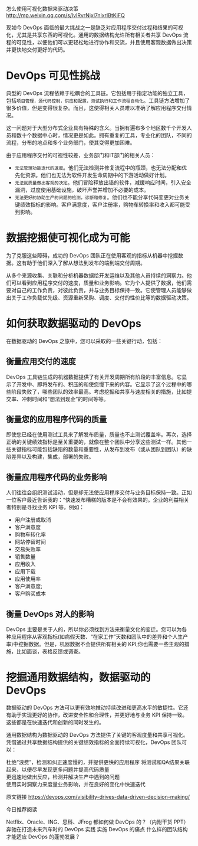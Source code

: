 

怎么使用可视化数据来驱动决策 http://mp.weixin.qq.com/s/lvlRvrNjxl7nlxrIBtKiFQ

现如今 DevOps 面临的最大挑战之一是缺乏对应用程序交付过程和结果的可视化，尤其是共享东西的可视化。通用的数据结构允许所有相关者共享 DevOps 流程的可见性，以便他们可以更轻松地进行协作和交流，并且使用客观数据做出决策并更快地交付更好的代码。

# DevOps 可见性挑战

典型的 DevOps 流程依赖于松耦合的工具链。它包括用于指定功能的独立工具，包括`项目管理，源代码控制，供应和配置，测试执行和工作流程自动化`。工具链方法增加了很多价值，但是变得很复杂。而且，这使得相关人员难以准确了解应用程序交付情况。

这一问题对于大型分布式企业具有特殊的含义。当拥有遍布多个地区数千个开发人员和数十个数据中心时，情况更是如此。拥有重复的工具，专业化的团队，不同的流程，分布的地点和多个业务部门，使其变得更加困难。

由于应用程序交付的可视性较差，业务部门和IT部门的相关人员：
* `无法管理功能迭代的速度`。他们无法检测并修复流程中的瓶颈，也无法分配和优先化资源。他们也无法为软件开发生命周期中的下游活动做好计划。  
* `无法就质量做出客观的决定`。他们冒险释放出错的软件，减缓响应时间，引入安全漏洞，过度使用基础设施，破坏声誉并增加不必要的成本。  
* `无法更好的协助生产的问题的检测，诊断和修复`。他们也不能分享代码变更对业务关键绩效指标的影响。客户满意度，客户注册率，购物车转换率和收入都可能受到影响。  

# 数据挖掘使可视化成为可能

为了克服这些障碍，成功的 DevOps 团队正在使用客观的指标从机器中挖掘数据。这有助于他们深入了解从想法到发布的端到端交付周期。

从多个来源收集、关联和分析机器数据给开发运维以及其他人员持续的洞察力。他们可以看到应用程序交付的速度，质量和业务影响。它为个人提供了数据，他们需要对自己的工作负责，对彼此负责，并与业务目标保持一致。它使管理人员能够做出关于工作负载优先级、资源重新采购、调度、交付的性价比等的数据驱动决策。

# 如何获取数据驱动的 DevOps

在数据驱动的 DevOps 之旅中，您可以采取的一些关键行动，包括：

## 衡量应用交付的速度

DevOps 工具链生成的机器数据提供了有关开发周期所有阶段的丰富信息。它显示了开发中、即将发布的、积压的和使您慢下来的内容。它显示了这个过程中的哪些阶段失败了，哪些团队的效率最高。考虑挖掘和共享与速度相关的措施，比如提交率、冲刺时间和“想法到现金”的时间等等。

## 衡量您的应用程序代码的质量

即使您已经在使用测试工具来了解发布质量，质量也不止测试覆盖率。再次，选择正确的关键绩效指标是至关重要的，就像在整个团队中分享这些测试一样。其他一些关键指标可能包括缺陷的数量和重要性，从发布到发布（或从团队到团队）的缺陷差异以及构建，集成，部署的失败。

## 衡量应用程序代码的业务影响

人们往往会组织测试活动，但是却无法使应用程序交付与业务目标保持一致。正如一位客户最近告诉我的：“快速发布糟糕的版本是不会有效果的。企业的利益相关者特别是寻找业务 KPI 等，例如：

* 用户注册或取消
* 客户满意度
* 购物车转化率
* 网站停留时间
* 交易失败率
* 销售数量
* 应用收入
* 应用下载
* 应用使用率
* 客户满意度;
* 客户购买成本

## 衡量 DevOps 对人的影响

DevOps 主要是关于人的，所以你必须找到方法来衡量文化的变迁。您可以为各种应用程序从客观指标(如病假天数、“在家工作”天数和团队中的差异和个人生产率)中挖掘数据。但是，机器数据不会提供所有相关的 KPI;你也需要一些主观的措施，比如面谈，表格反馈或调查。

# 挖掘通用数据结构，数据驱动的 DevOps

数据驱动的 DevOps 方法可以更有效地推动持续改进和更高水平的敏捷性。它还有助于实现更好的协作，改进安全性和合理性，并更好地与业务 KPI 保持一致。这些都是在快速迭代和创新的同时发生的。

通用数据结构为数据驱动的 DevOps 方法提供了关键的客观度量和共享可视化。凭借通过共享数据结构提供的关键绩效指标的全面持续可视化，DevOps 团队可以：

杜绝“浪费”，检测和纠正速度慢的，并提供更快的应用程序
将测试和QA结果关联起来，以便尽早发现更多问题并提高代码质量  
更迅速地做出反应，检测并解决生产中遇到的问题  
使用实时洞察力来度量业务影响，并在良好的变化中快速迭代
  
原文链接
https://devops.com/visibility-drives-data-driven-decision-making/

今日推荐阅读

Netflix、Oracle、ING、思科、JFrog 都如何做 DevOps 的？（内附干货 PPT）
奔驰在打造未来汽车时的 DevOps 实践
实施 DevOps 的痛点
什么样的团队结构才能适应 DevOps 的蓬勃发展？